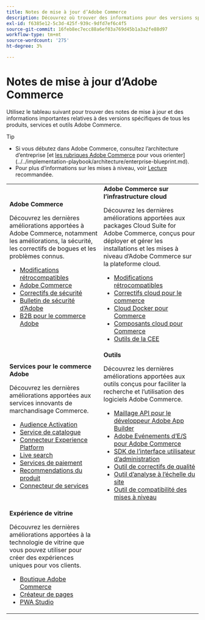 ```yaml
---
title: Notes de mise à jour d’Adobe Commerce
description: Découvrez où trouver des informations pour des versions spécifiques d’Adobe Commerce.
exl-id: f6385e12-5c3d-425f-939c-9dfd7ef6c4f5
source-git-commit: 16feb8ec7ecc88a6ef03a769d45b1a3a2fe88d97
workflow-type: tm+mt
source-wordcount: '275'
ht-degree: 3%

---
```



# Notes de mise à jour d’Adobe Commerce

Utilisez le tableau suivant pour trouver des notes de mise à jour et des informations importantes relatives à des versions spécifiques de tous les produits, services et outils Adobe Commerce.

>[!TIP]
>
>- Si vous débutez dans Adobe Commerce, consultez l’architecture d’entreprise [et [les rubriques Adobe Commerce](https://experienceleague.adobe.com/en/docs/commerce-admin/start/about) pour vous orienter](../../implementation-playbook/architecture/enterprise-blueprint.md).
>- Pour plus d’informations sur les mises à niveau, voir [Lecture](../../upgrade/resources/recommended-reading.md) recommandée.

<table>
  <tbody>
    <tr>
      <td><strong>Adobe Commerce</strong>
        <p>Découvrez les dernières améliorations apportées à Adobe Commerce, notamment les améliorations, la sécurité, les correctifs de bogues et les problèmes connus.</p>
          <ul>
            <li><a href="https://developer.adobe.com/commerce/php/development/backward-incompatible-changes/">Modifications rétrocompatibles</a></li>
            <li><a href="commerce/overview.md">Adobe Commerce</a></li>
            <li><a href="security/overview.md">Correctifs de sécurité</a></li>
            <li><a href="https://helpx.adobe.com/security/products/magento.html">Bulletin de sécurité d’Adobe</a></li>
            <li><a href="https://experienceleague.adobe.com/docs/commerce-admin/b2b/release-notes.html">B2B pour le commerce Adobe</a></li>
          </ul>
        </td>
      <td><strong>Adobe Commerce sur l’infrastructure cloud</strong>
        <p>Découvrez les dernières améliorations apportées aux packages Cloud Suite for Adobe Commerce, conçus pour déployer et gérer les installations et les mises à niveau d’Adobe Commerce sur la plateforme cloud.</p>
          <ul>
            <li><a href="https://experienceleague.adobe.com/en/docs/commerce-cloud-service/user-guide/release-notes/backward-incompatible-changes">Modifications rétrocompatibles</a></li>
            <li><a href="https://experienceleague.adobe.com/en/docs/commerce-cloud-service/user-guide/release-notes/cloud-patches">Correctifs cloud pour le commerce</a></li>
            <li><a href="https://experienceleague.adobe.com/en/docs/commerce-cloud-service/user-guide/release-notes/cloud-docker">Cloud Docker pour Commerce</a></li>
            <li><a href="https://experienceleague.adobe.com/en/docs/commerce-cloud-service/user-guide/release-notes/cloud-components">Composants cloud pour Commerce</a></li>
            <li><a href="https://experienceleague.adobe.com/en/docs/commerce-cloud-service/user-guide/release-notes/ece-tools-package">Outils de la CEE</a></li>
          </ul>
      </td>
    </tr>
    <tr>
      <td><strong>Services pour le commerce Adobe</strong>
        <p>Découvrez les dernières améliorations apportées aux services innovants de marchandisage Commerce.</p>
          <ul>
            <li><a href="https://experienceleague.adobe.com/docs/commerce-admin/customers/audience-activation.html">Audience Activation</a></li>
            <li><a href="https://experienceleague.adobe.com/docs/commerce/catalog-service/release-notes.html">Service de catalogue</a></li>
            <li><a href="https://experienceleague.adobe.com/docs/commerce/experience-platform-connector/release-notes.html">Connecteur Experience Platform</a></li>
            <li><a href="https://experienceleague.adobe.com/docs/commerce/live-search/release-notes.html">Live search</a></li>
            <li><a href="https://experienceleague.adobe.com/docs/commerce/payment-services/release-notes.html">Services de paiement</a></li>
            <li><a href="https://experienceleague.adobe.com/docs/commerce/product-recommendations/release-notes.html">Recommendations du produit</a></li>
            <li><a href="https://experienceleague.adobe.com/docs/commerce/user-guides/integration-services/saas.html">Connecteur de services</a></li>
          </ul>
        </td>
      <td><strong> Outils </strong>
        <p>Découvrez les dernières améliorations apportées aux outils conçus pour faciliter la recherche et l’utilisation des logiciels Adobe Commerce.</p>
          <ul>
            <li><a href="https://developer.adobe.com/graphql-mesh-gateway/">Maillage API pour le développeur Adobe App Builder</a></li>
            <li><a href="https://developer.adobe.com/commerce/events/get-started/release-notes/">Adobe Evénements d’E/S pour Adobe Commerce</a></li>
            <li><a href="https://developer.adobe.com/commerce/extensibility/admin-ui-sdk/release-notes/">SDK de l’interface utilisateur d’administration</a></li>
            <li><a href="../../tools/quality-patches-tool/release-notes.md">Outil de correctifs de qualité</a></li>
            <li><a href="../../tools/site-wide-analysis-tool/intro.md">Outil d’analyse à l’échelle du site</a></li>
            <li><a href="../../upgrade/upgrade-compatibility-tool/overview.md">Outil de compatibilité des mises à niveau</a></li>
          </ul>
      </td>
    </tr>
    <tr>
       <td><strong>Expérience de vitrine</strong>
        <p>Découvrez les dernières améliorations apportées à la technologie de vitrine que vous pouvez utiliser pour créer des expériences uniques pour vos clients.</p>
          <ul>
            <li><a href="https://experienceleague.adobe.com/developer/commerce/storefront/">Boutique Adobe Commerce</a></li>
            <li><a href="https://experienceleague.adobe.com/docs/commerce-admin/page-builder/release-notes.html">Créateur de pages</a></li>
            <li><a href="https://github.com/magento/pwa-studio/releases/latest">PWA Studio</a></li>
          </ul>
      </td>
      <td></td>
    </tr>
  </tbody>
</table>
